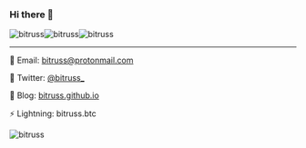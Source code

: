 ### Hi there 👋

![bitruss](https://i.imgur.com/uTfJxwa.gif)![bitruss](https://i.imgur.com/Pg7PB2y.gif)![bitruss](https://i.imgur.com/uTfJxwa.gif)

---

🙉 Email: [bitruss@protonmail.com](bitruss@protonmail.com)

🤪 Twitter: [@bitruss_](https://twitter.com/bitruss_)

🥷 Blog: [bitruss.github.io](https://bitruss.github.io/)

⚡️ Lightning: bitruss.btc

![bitruss](https://i.giphy.com/media/l4EpjuaFkL8Z8CScg/200w.webp)

<!--
**bitruss/bitruss** is a ✨ _special_ ✨ repository because its `README.md` (this file) appears on your GitHub profile.

Here are some ideas to get you started:

- 🔭 I’m currently working on ...
- 🌱 I’m currently learning ...
- 👯 I’m looking to collaborate on ...
- 🤔 I’m looking for help with ...
- 💬 Ask me about ...
- 📫 How to reach me: ...
- 😄 Pronouns: ...
- ⚡ Fun fact: ...
-->


